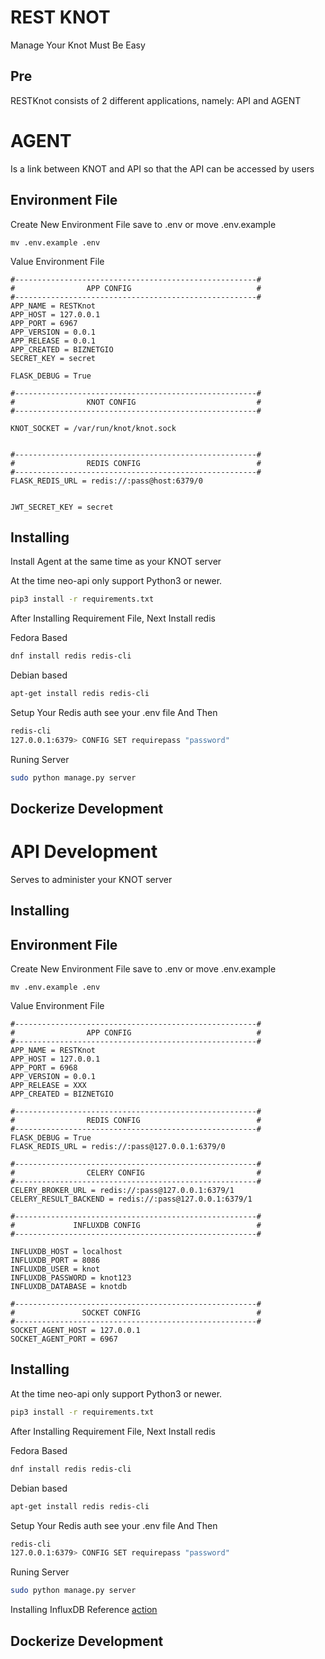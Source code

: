 # REST KNOT
Manage Your Knot Must Be Easy

## Pre
RESTKnot consists of 2 different applications, namely: API and AGENT

# AGENT
Is a link between KNOT and API so that the API can be accessed by users
## Environment File
Create New Environment File save to .env or move .env.example 
```
mv .env.example .env
```
Value Environment File
```
#------------------------------------------------------#
#                APP CONFIG                            #
#------------------------------------------------------#
APP_NAME = RESTKnot
APP_HOST = 127.0.0.1
APP_PORT = 6967
APP_VERSION = 0.0.1
APP_RELEASE = 0.0.1
APP_CREATED = BIZNETGIO
SECRET_KEY = secret

FLASK_DEBUG = True

#------------------------------------------------------#
#                KNOT CONFIG                           #
#------------------------------------------------------#

KNOT_SOCKET = /var/run/knot/knot.sock


#------------------------------------------------------#
#                REDIS CONFIG                          #
#------------------------------------------------------#
FLASK_REDIS_URL = redis://:pass@host:6379/0


JWT_SECRET_KEY = secret
```

## Installing
Install Agent at the same time as your KNOT server

At the time neo-api only support Python3 or newer.

``` bash
pip3 install -r requirements.txt
```

After Installing Requirement File, Next Install redis

Fedora Based
``` bash
dnf install redis redis-cli
```

Debian based
``` bash
apt-get install redis redis-cli
```

Setup Your Redis auth see your .env file And Then

``` bash
redis-cli
127.0.0.1:6379> CONFIG SET requirepass "password"

```

Runing Server
``` bash
sudo python manage.py server
```


## Dockerize Development


# API Development
Serves to administer your KNOT server
## Installing

## Environment File
Create New Environment File save to .env or move .env.example 
```
mv .env.example .env
```
Value Environment File
```
#------------------------------------------------------#
#                APP CONFIG                            #
#------------------------------------------------------#
APP_NAME = RESTKnot
APP_HOST = 127.0.0.1
APP_PORT = 6968
APP_VERSION = 0.0.1
APP_RELEASE = XXX
APP_CREATED = BIZNETGIO

#------------------------------------------------------#
#                REDIS CONFIG                          #
#------------------------------------------------------#
FLASK_DEBUG = True
FLASK_REDIS_URL = redis://:pass@127.0.0.1:6379/0

#------------------------------------------------------#
#                CELERY CONFIG                         #
#------------------------------------------------------#
CELERY_BROKER_URL = redis://:pass@127.0.0.1:6379/1
CELERY_RESULT_BACKEND = redis://:pass@127.0.0.1:6379/1

#------------------------------------------------------#
#             INFLUXDB CONFIG                          #
#------------------------------------------------------#

INFLUXDB_HOST = localhost
INFLUXDB_PORT = 8086
INFLUXDB_USER = knot
INFLUXDB_PASSWORD = knot123
INFLUXDB_DATABASE = knotdb

#------------------------------------------------------#
#               SOCKET CONFIG                          #
#------------------------------------------------------#
SOCKET_AGENT_HOST = 127.0.0.1
SOCKET_AGENT_PORT = 6967

```

## Installing
At the time neo-api only support Python3 or newer.

``` bash
pip3 install -r requirements.txt
```

After Installing Requirement File, Next Install redis

Fedora Based
``` bash
dnf install redis redis-cli
```

Debian based
``` bash
apt-get install redis redis-cli
```

Setup Your Redis auth see your .env file And Then

``` bash
redis-cli
127.0.0.1:6379> CONFIG SET requirepass "password"

```

Runing Server
``` bash
sudo python manage.py server
```

Installing InfluxDB Reference [action](https://docs.influxdata.com/influxdb/v1.7/introduction/installation/)

## Dockerize Development